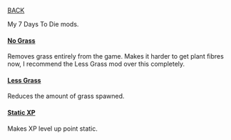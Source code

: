 
[BACK](..)

My 7 Days To Die mods.

#### [No Grass](./dl/NoGrass.7z)
Removes grass entirely from the game. Makes it harder to get plant fibres now, I recommend the Less Grass mod over this completely.

#### [Less Grass](./dl/LessGrass.7z)
Reduces the amount of grass spawned.

#### [Static XP](./dl/StaticXP.7z) 
Makes XP level up point static.